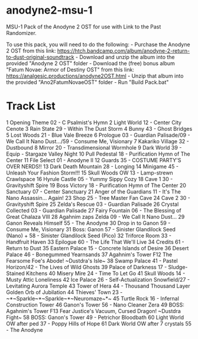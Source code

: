 # anodyne2-msu-1
 MSU-1 Pack of the Anodyne 2 OST for use with Link to the Past Randomizer.

To use this pack, you will need to do the following:
	- Purchase the Anodyne 2 OST from this link: https://htch.bandcamp.com/album/anodyne-2-return-to-dust-original-soundtrack
	- Download and unzip the album into the provided "Anodyne 2 OST" folder
	- Download the (free) bonus album "Fatum Novae: Armor of Destiny OST" from this link: https://analgesic.productions/anodyne2OST.html
	- Unzip that album into the provided "Ano2FatumNovaeOST" folder
	- Run "Build Pack.bat"

# Track List
1	Opening Theme					02 - C Psalmist's Hymn
2	Light World						12 - Center City Cenote
3	Rain State						29 - Within The Dust Storm
4	Bunny							43 - Ghost Bridges
5	Lost Woods						21 - Blue Vale Breeze
6	Prologue						03 - Guardian Palisade/09 - We Call It Nano Dust…/59 - Consume Me, Visionary
7	Kakariko Village				32 - Dustbound
8	Mirror							20 - Transdimensional Wormhole
9	Dark World						39 - Equip - Stargaze Valley Night
10	Pull Pedestal					18 - Purification Hymn of The Center
11	File Select						01 - Anodyne II
12	Guards							35 - COSTUME PARTY'S OVER NERDS!!
13	Dark Death Mountain				28 - Longing
14	Minigame						45 - Unleash Your Fashion Storm!!!
15	Skull Woods OW					13 - Lamp-strewn Crawlspace
16	Hyrule Castle					05 - Yummy Sippy Cozy
18	Cave 1							30 - Gravityshift Spire
19	Boss Victory					18 - Purification Hymn of The Center
20	Sanctuary						07 - Center Sanctuary
21	Anger of the Guardians			11 - It's The Nano Assassin… Again!
23	Shop							25 - Tree Master Fan Cave
24	Cave 2							30 - Gravityshift Spire
25	Zelda's Rescue					03 - Guardian Palisade
26	Crystal Collected				03 - Guardian Palisade
27	Fairy Fountain					06 - The Blessing of Great Chalaza VIII
28	Agahnim zaps Zelda				09 - We Call It Nano Dust…
29	Ganon Reveals Himself			55 - The Anodyne
30	Drop in to Ganon				59 - Consume Me, Visionary
31	Boss: Ganon						57 - Sinister Glandilock Seed (Nano) + 58 - Sinister Glandilock Seed (Pico)
32	Triforce Room					33 - Handfruit Haven
33	Epilogue						60 - The Life That We'll Live
34	Credits							61 - Return to Dust
35	Eastern Palace					15 - Concrete Islands of Desire
36	Desert Palace					46 - Bonegummed Yearnsands
37	Agahnim's Tower					F12 The Fearsome Foe's Abode! ~Dustdra's Isle~
38	Swamp Palace					41 - Pastel Horizon/42 - The Lives of Wild Ghosts
39	Palace of Darkness				17 - Sludge-Stained Kitchens
40	Misery Mire						24 - Time To Let Go
41	Skull Woods						14 - Musty Attic Loneliness
42	Ice Palace						26 - Self-Actualization Snowfield/27 - Levitating Aurora Temple
43	Tower of Hera					44 - Thousand Thousand Layer Golden Orb of Jubilation
44	Thieves' Town					23 - ~\*~Sparkle~\*~Sparkle~\*~Neuromaze~\*~
45	Turtle Rock						16 - Infernal Construction Tower
46	Ganon's Tower					56 - Nano Cleaner Zera
49	BOSS: Agahnim's Tower			F13 Fear Justice's Vacuum, Cursed Dragon! ~Dustdra Fight~
58	BOSS: Ganon's Tower				49 - Petrichor Bloodbath
60	Light World OW after ped		37 - Poppy Hills of Hope
61	Dark World OW after 7 crystals	55 - The Anodyne
